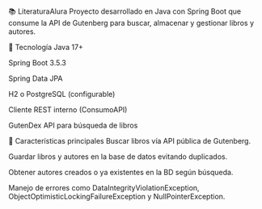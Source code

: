 📚 LiteraturaAlura
Proyecto desarrollado en Java con Spring Boot que consume la API de Gutenberg para buscar, almacenar y gestionar libros y autores.

🧩 Tecnología
Java 17+

Spring Boot 3.5.3

Spring Data JPA

H2 o PostgreSQL (configurable)

Cliente REST interno (ConsumoAPI)

GutenDex API para búsqueda de libros

🚀 Características principales
Buscar libros vía API pública de Gutenberg.

Guardar libros y autores en la base de datos evitando duplicados.

Obtener autores creados o ya existentes en la BD según búsqueda.

Manejo de errores como DataIntegrityViolationException, ObjectOptimisticLockingFailureException y NullPointerException.
